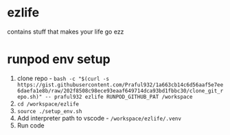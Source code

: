 # ezlife
contains stuff that makes your life go ezz

# runpod env setup
1. clone repo - `bash -c "$(curl -s https://gist.githubusercontent.com/Praful932/1a663cb14c6d56aaf5e7ee6daefa1e8b/raw/202f8508c98ece93eaaf649714dca93bd1fbbc30/clone_git_repo.sh)" -- praful932 ezlife RUNPOD_GITHUB_PAT /workspace`
2. `cd /workspace/ezlife`
3. `source ./setup_env.sh`
4. Add interpreter path to vscode - `/workspace/ezlife/.venv`
5. Run code